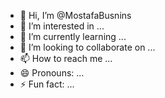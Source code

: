 - 👋 Hi, I’m @MostafaBusnins
- 👀 I’m interested in ...
- 🌱 I’m currently learning ...
- 💞️ I’m looking to collaborate on ...
- 📫 How to reach me ...
- 😄 Pronouns: ...
- ⚡ Fun fact: ...

<!---
MostafaBusnins/MostafaBusnins is a ✨ special ✨ repository because its `README.md` (this file) appears on your GitHub profile.
You can click the Preview link to take a look at your changes.
--->
